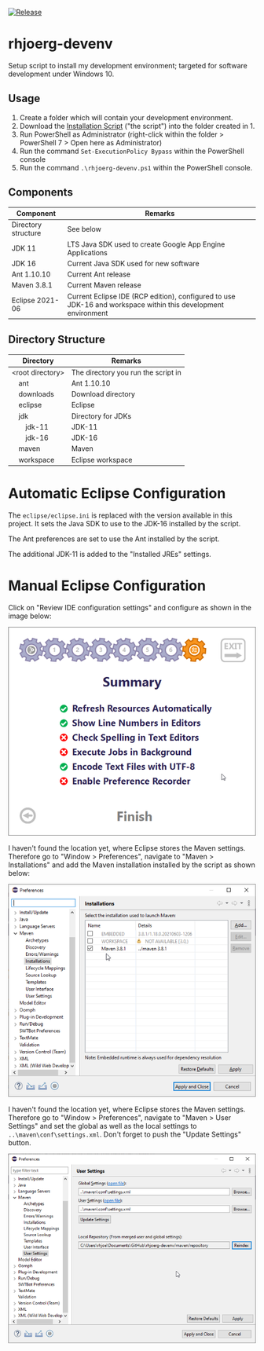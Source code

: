 [![Release](https://github.com/rhjoerg/rhjoerg-devenv/actions/workflows/release.yml/badge.svg?branch=main)](https://github.com/rhjoerg/rhjoerg-devenv/actions/workflows/release.yml)

# rhjoerg-devenv
Setup script to install my development environment; targeted for software development under Windows 10.

## Usage

1. Create a folder which will contain your development environment.
2. Download the [Installation Script](https://github.com/rhjoerg/rhjoerg-devenv/releases/download/latest/rhjoerg-devenv.ps1) ("the script") into the folder created in 1.
3. Run PowerShell as Administrator (right-click within the folder > PowerShell 7 > Open here as Administrator)
4. Run the command ```Set-ExecutionPolicy Bypass``` within the PowerShell console
5. Run the command ```.\rhjoerg-devenv.ps1``` within the PowerShell console.

## Components

Component | Remarks
--- | ---
Directory structure | See below
JDK 11 | LTS Java SDK used to create Google App Engine Applications
JDK 16 | Current Java SDK used for new software
Ant 1.10.10 | Current Ant release
Maven 3.8.1 | Current Maven release
Eclipse 2021-06 | Current Eclipse IDE (RCP edition), configured to use JDK-16 and workspace within this development environment

## Directory Structure

Directory | Remarks
--- | ---
&lt;root directory&gt; | The directory you run the script in
&emsp;ant | Ant 1.10.10
&emsp;downloads | Download directory
&emsp;eclipse | Eclipse
&emsp;jdk | Directory for JDKs
&emsp;&emsp;jdk-11 | JDK-11
&emsp;&emsp;jdk-16 | JDK-16
&emsp;maven | Maven
&emsp;workspace | Eclipse workspace

# Automatic Eclipse Configuration

The ```eclipse/eclipse.ini``` is replaced with the version available in this project. It sets the Java SDK to use to the JDK-16 installed by the script.

The Ant preferences are set to use the Ant installed by the script.

The additional JDK-11 is added to the "Installed JREs" settings.

# Manual Eclipse Configuration

Click on "Review IDE configuration settings" and configure as shown in the image below:

![Configuration settings](images/config.png)

I haven't found the location yet, where Eclipse stores the Maven settings. Therefore go to "Window > Preferences", navigate to "Maven > Installations"
and add the Maven installation installed by the script as shown below:

![Maven settings](images/maven-1.png)

I haven't found the location yet, where Eclipse stores the Maven settings. Therefore go to "Window > Preferences", navigate to "Maven > User Settings"
and set the global as well as the local settings to ```..\maven\conf\settings.xml```. Don't forget to push the "Update Settings" button.

![Maven settings](images/maven-2.png)

